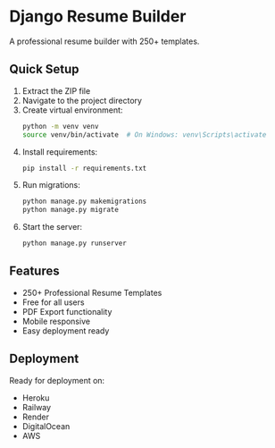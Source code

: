# Django Resume Builder

A professional resume builder with 250+ templates.

## Quick Setup

1. Extract the ZIP file
2. Navigate to the project directory
3. Create virtual environment:
   ```bash
   python -m venv venv
   source venv/bin/activate  # On Windows: venv\Scripts\activate
   ```
4. Install requirements:
   ```bash
   pip install -r requirements.txt
   ```
5. Run migrations:
   ```bash
   python manage.py makemigrations
   python manage.py migrate
   ```
6. Start the server:
   ```bash
   python manage.py runserver
   ```

## Features

- 250+ Professional Resume Templates
- Free for all users
- PDF Export functionality
- Mobile responsive
- Easy deployment ready

## Deployment

Ready for deployment on:
- Heroku
- Railway
- Render
- DigitalOcean
- AWS
